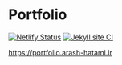 # Portfolio

[![Netlify Status](https://api.netlify.com/api/v1/badges/c055b1f4-bd45-4199-925d-02b9ffbc0fc1/deploy-status)](https://app.netlify.com/sites/arash-portfolio/deploys) [![Jekyll site CI](https://github.com/hatamiarash7/MyWebSite_Portfolio/actions/workflows/jekyll.yml/badge.svg)](https://github.com/hatamiarash7/MyWebSite_Portfolio/actions/workflows/jekyll.yml)

https://portfolio.arash-hatami.ir

